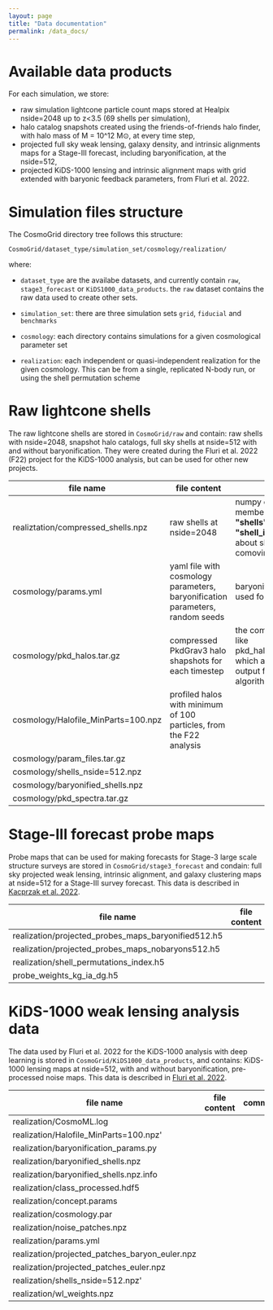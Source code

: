 ```yaml
---
layout: page
title: "Data documentation"
permalink: /data_docs/
---
```


# Available data products

For each simulation, we store:

- raw simulation lightcone particle count maps stored at Healpix nside=2048 up to z<3.5 (69 shells per simulation),
- halo catalog snapshots created using the friends-of-friends halo finder, with halo mass of M = 10^12 M⊙, at every time step,
- projected full sky weak lensing, galaxy density, and intrinsic alignments maps for a Stage-III forecast, including baryonification, at the nside=512,
- projected KiDS-1000 lensing and intrinsic alignment maps with grid extended with baryonic feedback parameters, from Fluri et al. 2022.


# Simulation files structure

The CosmoGrid directory tree follows this structure:

`CosmoGrid/dataset_type/simulation_set/cosmology/realization/`

where:

- `dataset_type` are the availabe datasets, and currently contain `raw`, `stage3_forecast` or `KiDS1000_data_products`. the `raw` dataset contains the raw data used to create other sets.

- `simulation_set`:  there are three simulation sets `grid`, `fiducial` and `benchmarks`

- `cosmology`: each directory contains simulations for a given cosmological parameter set

- `realization`: each independent or quasi-independent realization for the given cosmology. This can be from a single, replicated N-body run, or using the shell permutation scheme


# Raw lightcone shells

The raw lightcone shells are stored in `CosmoGrid/raw` and contain: raw shells with nside=2048, snapshot halo catalogs, full sky shells at nside=512 with and without baryonification. They were created during the Fluri et al. 2022 (F22) project for the KiDS-1000 analysis, but can be used for other new projects.

| file name                             | file content  | comments      |
| -------------                         | ------------- | ------------- |
|realiztation/compressed_shells.npz     | raw shells at nside=2048 | numpy compressed store with two members: <br /> **"shells"**: contains the 69 shells, <br /> **"shell_info"**: table with information about shell boundaries (redshift, comoving distance in Mpc/h)|
|cosmology/params.yml                   | yaml file with cosmology parameters, baryonification parameters, random seeds | baryonification parameters are only used for the exended grid  |
|cosmology/pkd_halos.tar.gz             | compressed PkdGrav3 halo shapshots for each timestep | the compressed store contains files like pkd_halos/CosmoML.XXXXX.fofstats.0, which are the raw PkdGrav3 halo output from the friends-of-friends algorithm, XXXXX is the time step|
|cosmology/Halofile_MinParts=100.npz    | profiled halos with minimum of 100 particles, from the F22 analysis| |
|cosmology/param_files.tar.gz           | | |
|cosmology/shells_nside=512.npz         | | |
|cosmology/baryonified_shells.npz       | | |
|cosmology/pkd_spectra.tar.gz           | | |





# Stage-III forecast probe maps 

Probe maps that can be used for making forecasts for Stage-3 large scale structure surveys are stored in `CosmoGrid/stage3_forecast` and condain: full sky projected weak lensing, intrinsic alignment, and galaxy clustering maps at nside=512 for a Stage-III survey forecast. 
This data is described in [Kacprzak et al. 2022](www.arxiv.org/???).

| file name     | file content  | comments      |
| ------------- | ------------- | ------------- |
| realization/projected_probes_maps_baryonified512.h5   | | |                            
| realization/projected_probes_maps_nobaryons512.h5     | | |                          
| realization/shell_permutations_index.h5               | | |                
| probe_weights_kg_ia_dg.h5                             | | | 



# KiDS-1000 weak lensing analysis data

The data used by Fluri et al. 2022 for the KiDS-1000 analysis with deep learning is stored in `CosmoGrid/KiDS1000_data_products`, and contains:  KiDS-1000 lensing maps at nside=512, with and without baryonification, pre-processed noise maps.
This data is described in [Fluri et al. 2022](www.arxiv.org/abs/2201.07771).

| file name     | file content  | comments      |
| ------------- | ------------- | ------------- |
| realization/CosmoML.log                         | | |
| realization/Halofile_MinParts=100.npz'          | | |
| realization/baryonification_params.py           | | |
| realization/baryonified_shells.npz              | | |
| realization/baryonified_shells.npz.info         | | |
| realization/class_processed.hdf5                | | |
| realization/concept.params                      | | |
| realization/cosmology.par                       | | |
| realization/noise_patches.npz                   | | |
| realization/params.yml                          | | |
| realization/projected_patches_baryon_euler.npz  | | |
| realization/projected_patches_euler.npz         | | |
| realization/shells_nside=512.npz'               | | |
| realization/wl_weights.npz                      | | |

